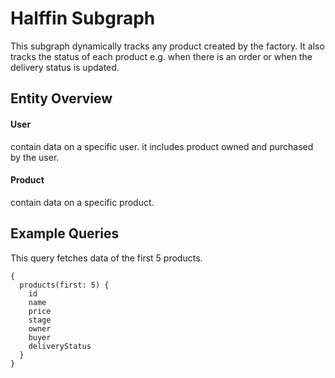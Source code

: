 # Halffin Subgraph

This subgraph dynamically tracks any product created by the factory. It also tracks the status of each product e.g. when there is an order or when the delivery status is updated.

## Entity Overview

#### User

contain data on a specific user. it includes product owned and purchased by the user.

#### Product

contain data on a specific product.

## Example Queries

This query fetches data of the first 5 products.

```gql
{
  products(first: 5) {
    id
    name
    price
    stage
    owner
    buyer
    deliveryStatus
  }
}
```

